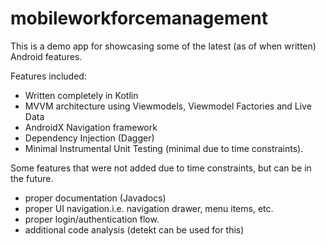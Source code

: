 # mobileworkforcemanagement
This is a demo app for showcasing some of the latest (as of when written) Android features.

Features included:
* Written completely in Kotlin
* MVVM architecture using Viewmodels, Viewmodel Factories and Live Data
* AndroidX Navigation framework
* Dependency Injection (Dagger)
* Minimal Instrumental Unit Testing (minimal due to time constraints).

Some features that were not added due to time constraints, but can be in the future.
* proper documentation (Javadocs)
* proper UI navigation.i.e. navigation drawer, menu items, etc.
* proper login/authentication flow.
* additional code analysis (detekt can be used for this)
